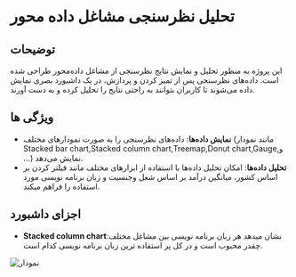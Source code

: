 # تحلیل نظرسنجی مشاغل داده محور
## توضیحات
این پروژه به منظور تحلیل و نمایش نتایج نظرسنجی از مشاغل داده‌محور طراحی شده است. داده‌های نظرسنجی پس از تمیز کردن و پردازش، در یک داشبورد بصری نمایش داده می‌شوند تا کاربران بتوانند به راحتی نتایج را تحلیل کرده و به دست آورند.

## ویژگی ها

- **نمایش داده‌ها**: داده‌های نظرسنجی را به صورت نمودارهای مختلف (مانند نمودار Stacked bar chart,Stacked column chart,Treemap,Donut chart,Gauge,و ...) نمایش می‌دهد.
- **تحلیل داده‌ها**: امکان تحلیل داده‌ها با استفاده از ابزارهای مختلف مانند فیلتر کردن بر اساس کشور، میانگین درآمد بر اساس شغل وجنسیت و زبان برنامه نویسی مورد استفاده را فراهم میکند.
## اجزای داشبورد

- **Stacked column chart**:نشان میدهد هر زبان برنامه نویسی بین مشاغل مختلف چقدر محبوب است و در کل پر استفاده ترین زبان برنامه نویسی کدام است.

![نمودار](https://postimg.cc/4mZPjwtw)
